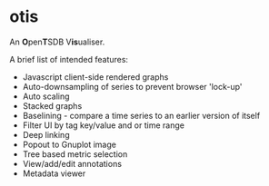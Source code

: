 otis
====

An <b>O</b>pen<b>T</b>SDB V<b>is</b>ualiser.

A brief list of intended features:
* Javascript client-side rendered graphs
* Auto-downsampling of series to prevent browser 'lock-up'
* Auto scaling
* Stacked graphs
* Baselining - compare a time series to an earlier version of itself
* Filter UI by tag key/value and or time range
* Deep linking
* Popout to Gnuplot image
* Tree based metric selection
* View/add/edit annotations
* Metadata viewer
